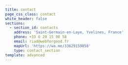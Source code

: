 ```yaml
---
title: contact
page_css_class: contact
white_header: false
sections:
  - section_id: contacts
    address: 'Saint-Germain-en-Laye, Yvelines, France'
    phone: +33 6 29 15 98 58
    email: riad@webforgood.fr
    mapUrl: 'https://wa.me/33629159858'
    type: contact_section
template: advanced
---
```

